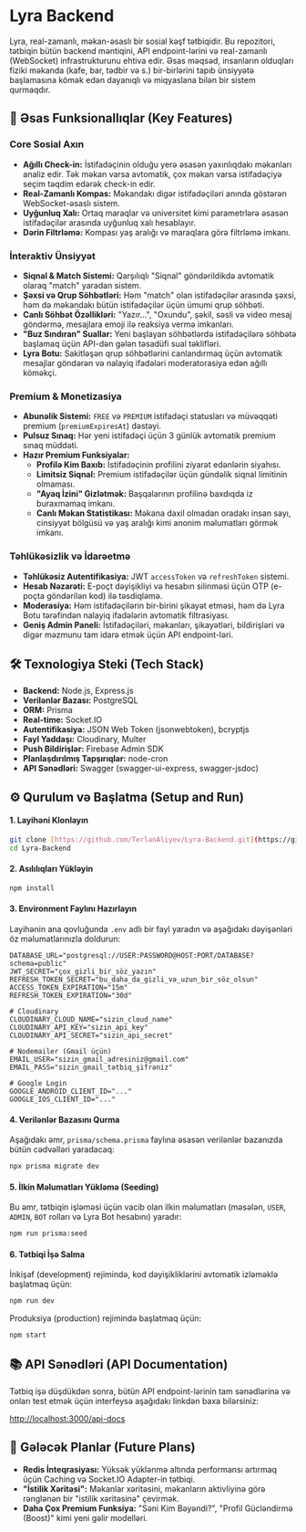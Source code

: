 # Lyra Backend

Lyra, real-zamanlı, məkan-əsaslı bir sosial kəşf tətbiqidir. Bu repozitori, tətbiqin bütün backend məntiqini, API endpoint-lərini və real-zamanlı (WebSocket) infrastrukturunu ehtiva edir. Əsas məqsəd, insanların olduqları fiziki məkanda (kafe, bar, tədbir və s.) bir-birlərini tapıb ünsiyyətə başlamasına kömək edən dayanıqlı və miqyaslana bilən bir sistem qurmaqdır.

## 🚀 Əsas Funksionallıqlar (Key Features)

### Core Sosial Axın
- **Ağıllı Check-in:** İstifadəçinin olduğu yerə əsasən yaxınlıqdakı məkanları analiz edir. Tək məkan varsa avtomatik, çox məkan varsa istifadəçiyə seçim təqdim edərək check-in edir.
- **Real-Zamanlı Kompas:** Məkandakı digər istifadəçiləri anında göstərən WebSocket-əsaslı sistem.
- **Uyğunluq Xalı:** Ortaq maraqlar və universitet kimi parametrlərə əsasən istifadəçilər arasında uyğunluq xalı hesablayır.
- **Dərin Filtrləmə:** Kompası yaş aralığı və maraqlara görə filtrləmə imkanı.

### İnteraktiv Ünsiyyət
- **Siqnal & Match Sistemi:** Qarşılıqlı "Siqnal" göndərildikdə avtomatik olaraq "match" yaradan sistem.
- **Şəxsi və Qrup Söhbətləri:** Həm "match" olan istifadəçilər arasında şəxsi, həm də məkandakı bütün istifadəçilər üçün ümumi qrup söhbəti.
- **Canlı Söhbət Özəllikləri:** "Yazır...", "Oxundu", şəkil, səsli və video mesaj göndərmə, mesajlara emoji ilə reaksiya vermə imkanları.
- **"Buz Sındıran" Suallar:** Yeni başlayan söhbətlərdə istifadəçilərə söhbətə başlamaq üçün API-dən gələn təsadüfi sual təklifləri.
- **Lyra Botu:** Sakitləşən qrup söhbətlərini canlandırmaq üçün avtomatik mesajlar göndərən və nalayiq ifadələri moderatorasiya edən ağıllı köməkçi.

### Premium & Monetizasiya
- **Abunəlik Sistemi:** `FREE` və `PREMIUM` istifadəçi statusları və müvəqqəti premium (`premiumExpiresAt`) dəstəyi.
- **Pulsuz Sınaq:** Hər yeni istifadəçi üçün 3 günlük avtomatik premium sınaq müddəti.
- **Hazır Premium Funksiyalar:**
    - **Profilə Kim Baxıb:** İstifadəçinin profilini ziyarət edənlərin siyahısı.
    - **Limitsiz Siqnal:** Premium istifadəçilər üçün gündəlik siqnal limitinin olmaması.
    - **"Ayaq İzini" Gizlətmək:** Başqalarının profilinə baxdıqda iz buraxmamaq imkanı.
    - **Canlı Məkan Statistikası:** Məkana daxil olmadan oradakı insan sayı, cinsiyyət bölgüsü və yaş aralığı kimi anonim məlumatları görmək imkanı.

### Təhlükəsizlik və İdarəetmə
- **Təhlükəsiz Autentifikasiya:** JWT `accessToken` və `refreshToken` sistemi.
- **Hesab Nəzarəti:** E-poçt dəyişikliyi və hesabın silinməsi üçün OTP (e-poçta göndərilən kod) ilə təsdiqləmə.
- **Moderasiya:** Həm istifadəçilərin bir-birini şikayət etməsi, həm də Lyra Botu tərəfindən nalayiq ifadələrin avtomatik filtrasiyası.
- **Geniş Admin Paneli:** İstifadəçiləri, məkanları, şikayətləri, bildirişləri və digər məzmunu tam idarə etmək üçün API endpoint-ləri.

## 🛠️ Texnologiya Steki (Tech Stack)

- **Backend:** Node.js, Express.js
- **Verilənlər Bazası:** PostgreSQL
- **ORM:** Prisma
- **Real-time:** Socket.IO
- **Autentifikasiya:** JSON Web Token (jsonwebtoken), bcryptjs
- **Fayl Yaddaşı:** Cloudinary, Multer
- **Push Bildirişlər:** Firebase Admin SDK
- **Planlaşdırılmış Tapşırıqlar:** node-cron
- **API Sənədləri:** Swagger (swagger-ui-express, swagger-jsdoc)

## ⚙️ Qurulum və Başlatma (Setup and Run)

#### 1. Layihəni Klonlayın
```bash
git clone [https://github.com/TerlanAliyev/Lyra-Backend.git](https://github.com/TerlanAliyev/Lyra-Backend.git)
cd Lyra-Backend
```

#### 2. Asılılıqları Yükləyin
```bash
npm install
```

#### 3. Environment Faylını Hazırlayın
Layihənin ana qovluğunda `.env` adlı bir fayl yaradın və aşağıdakı dəyişənləri öz məlumatlarınızla doldurun:

```env
DATABASE_URL="postgresql://USER:PASSWORD@HOST:PORT/DATABASE?schema=public"
JWT_SECRET="çox_gizli_bir_söz_yazın"
REFRESH_TOKEN_SECRET="bu_daha_da_gizli_və_uzun_bir_söz_olsun"
ACCESS_TOKEN_EXPIRATION="15m"
REFRESH_TOKEN_EXPIRATION="30d"

# Cloudinary
CLOUDINARY_CLOUD_NAME="sizin_cloud_name"
CLOUDINARY_API_KEY="sizin_api_key"
CLOUDINARY_API_SECRET="sizin_api_secret"

# Nodemailer (Gmail üçün)
EMAIL_USER="sizin_gmail_adresiniz@gmail.com"
EMAIL_PASS="sizin_gmail_tətbiq_şifrəniz"

# Google Login
GOOGLE_ANDROID_CLIENT_ID="..."
GOOGLE_IOS_CLIENT_ID="..."
```

#### 4. Verilənlər Bazasını Qurma
Aşağıdakı əmr, `prisma/schema.prisma` faylına əsasən verilənlər bazanızda bütün cədvəlləri yaradacaq:
```bash
npx prisma migrate dev
```

#### 5. İlkin Məlumatları Yükləmə (Seeding)
Bu əmr, tətbiqin işləməsi üçün vacib olan ilkin məlumatları (məsələn, `USER`, `ADMIN`, `BOT` rolları və Lyra Bot hesabını) yaradır:
```bash
npm run prisma:seed
```

#### 6. Tətbiqi İşə Salma
İnkişaf (development) rejimində, kod dəyişikliklərini avtomatik izləməklə başlatmaq üçün:
```bash
npm run dev
```
Produksiya (production) rejimində başlatmaq üçün:
```bash
npm start
```

## 📚 API Sənədləri (API Documentation)

Tətbiq işə düşdükdən sonra, bütün API endpoint-lərinin tam sənədlərinə və onları test etmək üçün interfeysə aşağıdakı linkdən baxa bilərsiniz:

[http://localhost:3000/api-docs](http://localhost:3000/api-docs)

## 🔮 Gələcək Planlar (Future Plans)

- **Redis İnteqrasiyası:** Yüksək yüklənmə altında performansı artırmaq üçün Caching və Socket.IO Adapter-in tətbiqi.
- **"İstilik Xəritəsi":** Məkanlar xəritəsini, məkanların aktivliyinə görə rənglənən bir "istilik xəritəsinə" çevirmək.
- **Daha Çox Premium Funksiya:** "Səni Kim Bəyəndi?", "Profil Gücləndirmə (Boost)" kimi yeni gəlir modelləri.
